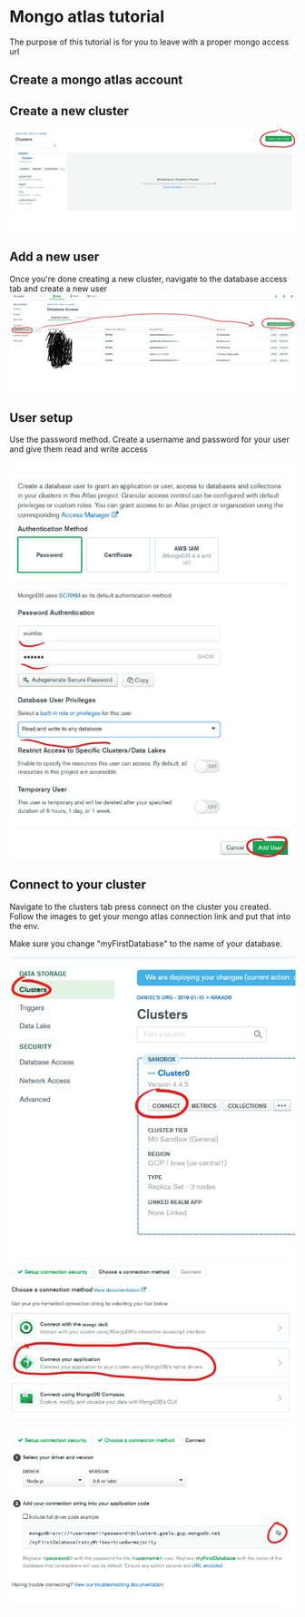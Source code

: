 # Mongo atlas tutorial
The purpose of this tutorial is for you to leave with a proper mongo access url

## Create a mongo atlas account

## Create a new cluster
![Step](./mongo-1.png)

## Add a new user
Once you're done creating a new cluster, navigate to the database access tab and create a new user
![Step](./mongo-2.png)

## User setup
Use the password method. Create a username and password for your user and give them read and write access

![Step](./mongo-3.png)

## Connect to your cluster
Navigate to the clusters tab press connect on the cluster you created. Follow the images to get your mongo atlas connection link and put that into the env.

Make sure you change "myFirstDatabase" to the name of your database.

![Step](./mongo-4.png)
![Step](./mongo-5.png)
![Step](./mongo-6.png)